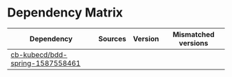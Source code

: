 # Dependency Matrix

Dependency | Sources | Version | Mismatched versions
---------- | ------- | ------- | -------------------
[cb-kubecd/bdd-spring-1587558461](https://github.com/cb-kubecd/bdd-spring-1587558461.git) |  | []() | 
